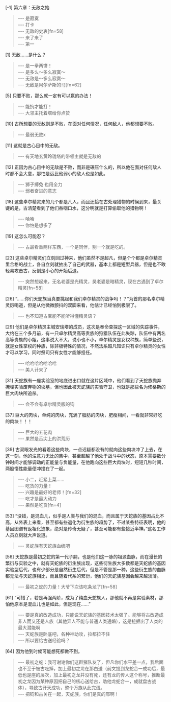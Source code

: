 
[-1] 第六章：无敌之始
>--- 是寂寞<br>
>--- 打卡<br>
>--- 无敌的史衷[fn=58]<br>
>--- 来了来了<br>
>--- 第一<br>

[1] 无敌……是什么？
>--- 是一拳两饼！<br>
>--- 是多么～多么寂寞～<br>
>--- 无敌是～多么寂寞～<br>
>--- 无敌是阿尔萨斯的马[fn=62]<br>

[5] 只要不败，那么就一定有可以赢的办法！
>--- 能抗才能打！<br>
>--- 大领主托着塔给你点赞<br>

[10] 古所想要的无敌则是不败，在面对任何情况，任何敌人，他都想要不败。
>--- 最弱无败x<br>

[11] 这就是古心目中的无敌。
>--- 有天地玄黄玲珑塔的带领主就是无敌的<br>

[12] 正因为古心目中的无敌是不败，而非是碾压什么的，所以他在面对任何敌人时都不会大意，那怕是远比他弱小的敌人也是如此。
>--- 狮子搏兔
也用全力<br>
>--- 弱者奋进的意志<br>

[18] 这些卓尔精灵来的几个都是凡人，而且还恰在古处理猎物的时候到来，最关键的是，古清楚看到了他们吞咽口水，这分明就是打算偷取他的猎物啊！
>--- 哈哈<br>
>--- 你怕是想多了<br>

[19] 这怎么可能忍？
>--- 古最看重两样东西，一个是同伴，别一个就是吃的。<br>

[23] 这些卓尔精灵们立刻回过神来，他们虽然不是超凡，但是个个都是卓尔精灵里合格的战士，各自立刻就抽出了自己的武器，基本上都是短型兵器，但是也不敢轻易攻击古，反倒是小心的开始后退。
>--- 突然想起来，无名老婆是光精灵，昊老婆是暗精灵，现在古遇到了卓尔精灵[fn=58]<br>

[26] “……你们天蛇族当真要挑起和我们卓尔精灵的战争吗！？”为首的那名卓尔精灵厉喝道，但是从他微微颤抖的双脚来看，他估计已经怕到极限了。
>--- 也不知道古宝能不能听得懂精灵语？<br>

[29] 他们是卓尔精灵主城安瑞塔的成员，这次是奉命查探这一区域的失踪事件，大约在三个多月前，有一只卓尔精灵高等贵族的狩猎队伍在此失踪，队伍中有两名高等贵族的小姐，这事说大不大，说小也不小，卓尔精灵是女权种族，简单些说，就是女性掌权的种族，除非极特殊的情况，不然法系超凡知识只有卓尔精灵的女性才可以学习，同时祭司只有女性才能够担任。
>--- 哈哈哈哈哈哈哈<br>
>--- 美人计来了<br>

[31] 天蛇族有一座实验室的地底进出口就在这片区域中，他们看到了天蛇族抛弃掩埋实验废弃物的坟墓，但也因此被天蛇族的实验守卫，也就是那些名为修格斯的巨大肉块所追杀。
>--- 会不会有卓尔精灵版的钧<br>

[37] 巨大的肉块，单纯的肉块，充满了脂肪的肉块，肥瘦相间，一看就非常好吃的肉块！！！
>--- 巨大的五花肉<br>
>--- 果然是舌尖上的洪荒历<br>

[39] 古双眼发光的看着这些肉块，一点迟疑都没有的就向这些肉块冲了上去，在这一刻，他的注意力无比的集中，甚至超越了他处于战斗中的状态，原本需要数分钟时间才能够调动的正能量与负能量，在他跑向这些巨大肉块时，短短几秒时间，两股惰性能量便冲撞在了一起。
>--- 小二，赶紧上菜……<br>
>--- 吃货的力量！<br>
>--- 兴趣是最好的老师！[fn=32]<br>
>--- 吃才是最大动力<br>
>--- 果然是吃货[fn=4]<br>

[53] “没错，是混血儿，似乎是人类与我们的混血，而且属于天蛇族的基因占比不高，从外表上来看，甚至都有些退化为衍生族的趋势了，不过某些特征表明，他的基因图谱有返祖化迹象，绝对是传奇无疑了，甚至可能都有些接近半神。”这名工作人员立刻就大声说道。
>--- 灵蛇族有天蛇族血统吧<br>

[56] 天蛇族是最初之蛇的第一代子嗣，也是他们这一脉的祖源血脉，而在漫长的繁衍与实验之中，就有天蛇族的衍生族出现，这些衍生族大多数都是天蛇族的基因实验型后代，也有少部分是自然衍生后代，但是不管是那一种，这些衍生族的血脉都无法与天蛇族相比，而且随着代系的繁衍，他们的天蛇族基因会越来越淡薄。
>--- 最初之蛇的力量！大爷下次该吃条龙了[fn=58]<br>

[61] “可惜了，若是再强两阶，成为了纯血天蛇族人，那他就不再是实验素材，那怕他原本是混血儿也是如此，但是现在……”
>--- 要是真的改造成功，只能说天蛇族的基因技术太强了。能够将古改造成非人而又还是人族（其他异人不能与普通人类通婚），这是挖掘出了人类的最大潜能啊<br>
>--- 天蛇族是卧底吧，各种神助攻，拉都拉不住<br>
>--- 所以要给古送经验吗？<br>

[64] 因为他到时候可能想死都做不到。
>--- 最初之蛇：我可谢谢你们这群猪队友了，但凡你们水平差一点，我后面也不至于被古吃掉，加上最初之龙在那白送（前文提到龙蛇合一成功后，最低也是座的层次，加上最初之龙并没有死，还有龙的传人这个称号，推断最初之龙因为某种原因把自己的核心送给古，助他龙蛇合一，成就盘古战体），导致古开天成功，整个万族从此完蛋。<br>
>--- 把钧和古关在一起，天蛇族，你们是真的邢啊！<br>

